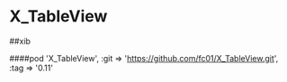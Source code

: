 # X_TableView

##xib

####pod 'X_TableView', :git => 'https://github.com/fc01/X_TableView.git', :tag => '0.11'